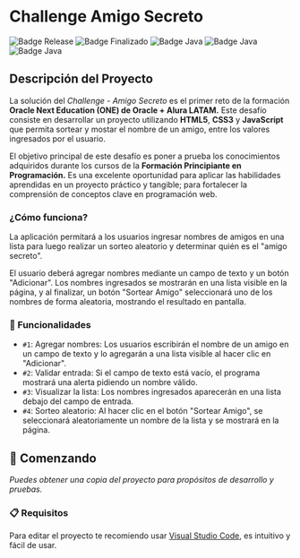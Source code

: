 # Challenge Amigo Secreto

![Badge Release](https://img.shields.io/badge/Release%20Date:-Marzo-green)
![Badge Finalizado](https://img.shields.io/badge/Status:-Finalizado-blue)
![Badge Java](https://img.shields.io/badge/HTML5-blue)
![Badge Java](https://img.shields.io/badge/CSS3-blue)
![Badge Java](https://img.shields.io/badge/JavaScript-blue)

## Descripción del Proyecto

La solución del *Challenge - Amigo Secreto* es el primer reto de la formación **Oracle Next Education (ONE) de Oracle + Alura LATAM.** Este desafío consiste en desarrollar un proyecto utilizando **HTML5**, **CSS3** y **JavaScript** que permita sortear y mostar el nombre de un amigo, entre los valores ingresados por el usuario.

El objetivo principal de este desafío es poner a prueba los conocimientos adquiridos durante los cursos de la **Formación Principiante en Programación.** Es una excelente oportunidad para aplicar las habilidades aprendidas en un proyecto práctico y tangible; para fortalecer la comprensión de conceptos clave en programación web.

### ¿Cómo funciona?

La aplicación permitará a los usuarios ingresar nombres de amigos en una lista para luego realizar un sorteo aleatorio y determinar quién es el "amigo secreto".

El usuario deberá agregar nombres mediante un campo de texto y un botón "Adicionar". Los nombres ingresados se mostrarán en una lista visible en la página, y al finalizar, un botón "Sortear Amigo" seleccionará uno de los nombres de forma aleatoria, mostrando el resultado en pantalla.

### 🔧 Funcionalidades

- `#1`: Agregar nombres: Los usuarios escribirán el nombre de un amigo en un campo de texto y lo agregarán a una lista visible al hacer clic en "Adicionar".
- `#2`: Validar entrada: Si el campo de texto está vacío, el programa mostrará una alerta pidiendo un nombre válido.
- `#3`: Visualizar la lista: Los nombres ingresados aparecerán en una lista debajo del campo de entrada.
- `#4`: Sorteo aleatorio: Al hacer clic en el botón "Sortear Amigo", se seleccionará aleatoriamente un nombre de la lista y se mostrará en la página.

## 🚀 Comenzando

_Puedes obtener una copia del proyecto para propósitos de desarrollo y pruebas._

### 📋 Requisitos

Para editar el proyecto te recomiendo usar [Visual Studio Code](https://code.visualstudio.com/), es intuitivo y fácil de usar.

	
		
		

